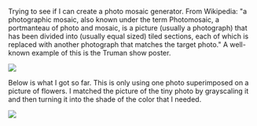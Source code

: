 Trying to see if I can create a photo mosaic generator. From Wikipedia: "a photographic mosaic, also known under the term Photomosaic, a portmanteau of photo and mosaic, is a picture (usually a photograph) that has been divided into (usually equal sized) tiled sections, each of which is replaced with another photograph that matches the target photo." A well-known example of this is the Truman show poster.

![](https://bespectacled.files.wordpress.com/2008/12/truman_show_ver11.jpg)

Below is what I got so far. This is only using one photo superimposed on a picture of flowers. I matched the picture of the tiny photo by grayscaling it and then turning it into the shade of the color that I needed.

![](http://jaydeesimon.github.io/mosaics/first_mosaic.png)